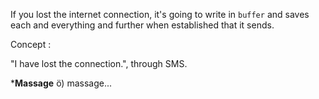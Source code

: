 If you lost the internet connection, it's going to write in `buffer` and saves each and everything and further when established that it sends. 

Concept : 

"I have lost the connection.", through SMS.

***Massage**
ö) massage...

